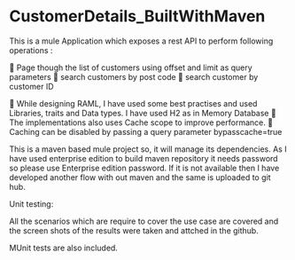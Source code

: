 # CustomerDetails_BuiltWithMaven

This is a mule Application which exposes a rest API to perform following operations :

	Page though the list of customers using offset and limit as query parameters
	search customers by post code
	search customer by customer ID
	
	While designing RAML, I have used some best practises and used Libraries, traits and Data types. I have used H2 as in Memory Database
	The implementations also uses Cache scope to improve performance.
	Caching can be disabled by passing a query parameter bypasscache=true
	 
This is a maven based mule project so, it will manage its dependencies.
As I have used enterprise edition to build maven repository it needs password so please use Enterprise edition password.
If it is not available then I have developed another flow with out maven and the same is uploaded to git hub.

Unit testing:

All the scenarios which are require to cover the use case are covered and the screen shots of the results were taken and attched 
in the github.
	 
MUnit tests are also included.
